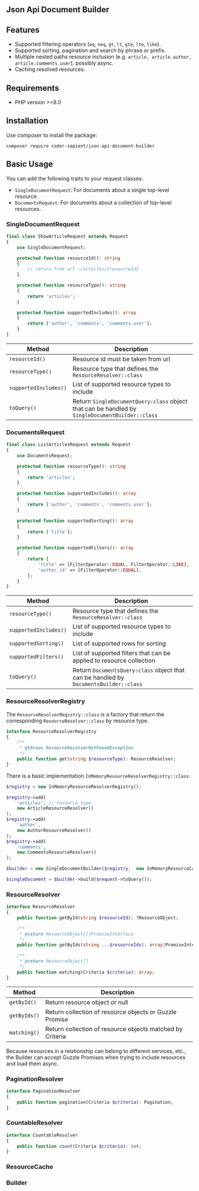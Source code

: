 ## Json Api Document Builder

## Features

- Supported filtering operators (`eq`, `neq`, `gt`, `lt`, `gte`, `lte`, `like`).
- Supported sorting, pagination and search by phrase or prefix.
- Multiple nested paths resource inclusion (e.g. `article, article.author, article.comments.user`), possibly async.
- Caching resolved resources.

## Requirements

- PHP version &gt;=8.0

## Installation

Use composer to install the package:

```
composer require coder-sapient/json-api-document-builder
```

## Basic Usage

You can add the following traits to your request classes:

- `SingleDocumentRequest`: For documents about a single top-level resource.
- `DocumentsRequest`: For documents about a collection of top-level resources.

### SingleDocumentRequest

```php
final class ShowArticleRequest extends Request
{
    use SingleDocumentRequest;

    protected function resourceId(): string
    {
        // return from url ~/articles/{resourceId}  
    }

    protected function resourceType(): string
    {
        return 'articles';
    }

    protected function supportedIncludes(): array
    {
        return ['author', 'comments', 'comments.user'];
    }
}
```

| Method                | Description                                                                                     |
|-----------------------|-------------------------------------------------------------------------------------------------|
| `resourceId()`        | Resource id must be taken from url                                                              |
| `resourceType()`      | Resource type that defines the `ResourceResolver::class`                                        |
| `supportedIncludes()` | List of supported resource types to include                                                     |
| `toQuery()`           | Return `SingleDocumentQuery:class` object that can be handled by `SingleDocumentBuilder::class` |

### DocumentsRequest

```php
final class ListArticlesRequest extends Request
{
    use DocumentsRequest;

    protected function resourceType(): string
    {
        return 'articles';
    }

    protected function supportedIncludes(): array
    {
        return ['author', 'comments', 'comments.user'];
    }

    protected function supportedSorting(): array
    {
        return ['title'];
    }

    protected function supportedFilters(): array
    {
        return [
            'title' => [FilterOperator::EQUAL, FilterOperator::LIKE],
            'author_id' => [FilterOperator::EQUAL],
        ];
    }
}
```

| Method                | Description                                                                            |
|-----------------------|----------------------------------------------------------------------------------------|
| `resourceType()`      | Resource type that defines the `ResourceResolver::class`                               |
| `supportedIncludes()` | List of supported resource types to include                                            |
| `supportedSorting()`  | List of supported rows for sorting                                                     |
| `supportedFilters()`  | List of supported filters that can be applied to resource collection                   |
| `toQuery()`           | Return `DocumentsQuery:class` object that can be handled by `DocumentsBuilder::class`  |

### ResourceResolverRegistry

The `ResourceResolverRegistry::class` is a factory that return the corresponding `ResourceResolver::class` by resource
type.

```php
interface ResourceResolverRegistry
{
    /**
     * @throws ResourceResolverNotFoundException
     */
    public function get(string $resourceType): ResourceResolver;
}
```

There is a basic implementation `InMemoryResourceResolverRegistry::class`:

```php
$registry = new InMemoryResourceResolverRegistry();

$registry->add(
    'articles', // resource type
    new ArticleResourceResolver()
);
$registry->add(
    'author', 
    new AuthorResourceResolver()
);
$registry->add(
    'comments',
    new CommentsResourceResolver()
);

$builder = new SingleDocumentBuilder($registry,  new InMemoryResourceCache());

$singleDocument = $builder->build($request->toQuery());
```

### ResourceResolver

```php
interface ResourceResolver
{
    public function getById(string $resourceId): ?ResourceObject;

    /**
     * @return ResourceObject[]|PromiseInterface
     */
    public function getByIds(string ...$resourceIds): array|PromiseInterface;

    /**
     * @return ResourceObject[]
     */
    public function matching(Criteria $criteria): array;
}
```

| Method         | Description                                               |
|----------------|-----------------------------------------------------------|
| `getById()`    | Return resource object or null                            |
| `getByIds()`   | Return collection of resource objects or Guzzle Promise   |
| `matching()`   | Return collection of resource objects matched by Criteria |

Because resources in a relationship can belong to different services, etc., the Builder can accept Guzzle Promises when trying to include resources and load them async.

### PaginationResolver

```php
interface PaginationResolver
{
    public function pagination(Criteria $criteria): Pagination;
}
```

### CountableResolver

```php
interface CountableResolver
{
    public function count(Criteria $criteria): int;
}
```

### ResourceCache

### Builder
